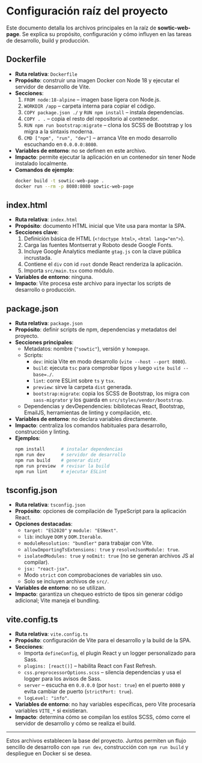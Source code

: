 # Configuración raíz del proyecto

Este documento detalla los archivos principales en la raíz de **sowtic-web-page**. Se explica su propósito, configuración y cómo influyen en las tareas de desarrollo, build y producción.

## Dockerfile
- **Ruta relativa**: `Dockerfile`
- **Propósito**: construir una imagen Docker con Node 18 y ejecutar el servidor de desarrollo de Vite.
- **Secciones**:
  1. `FROM node:18-alpine` – imagen base ligera con Node.js.
  2. `WORKDIR /app` – carpeta interna para copiar el código.
  3. `COPY package.json ./` y `RUN npm install` – instala dependencias.
  4. `COPY . .` – copia el resto del repositorio al contenedor.
  5. `RUN npm run bootstrap:migrate` – clona los SCSS de Bootstrap y los migra a la sintaxis moderna.
  6. `CMD ["npm", "run", "dev"]` – arranca Vite en modo desarrollo escuchando en `0.0.0.0:8080`.
- **Variables de entorno**: no se definen en este archivo.
- **Impacto**: permite ejecutar la aplicación en un contenedor sin tener Node instalado localmente.
- **Comandos de ejemplo**:
  ```bash
  docker build -t sowtic-web-page .
  docker run --rm -p 8080:8080 sowtic-web-page
  ```

## index.html
- **Ruta relativa**: `index.html`
- **Propósito**: documento HTML inicial que Vite usa para montar la SPA.
- **Secciones clave**:
  1. Definición básica de HTML (`<!doctype html>`, `<html lang="en">`).
  2. Carga las fuentes Montserrat y Roboto desde Google Fonts.
  3. Incluye Google Analytics mediante `gtag.js` con la clave pública incrustada.
  4. Contiene el `div` con id `root` donde React renderiza la aplicación.
  5. Importa `src/main.tsx` como módulo.
- **Variables de entorno**: ninguna.
- **Impacto**: Vite procesa este archivo para inyectar los scripts de desarrollo o producción.

## package.json
- **Ruta relativa**: `package.json`
- **Propósito**: definir scripts de npm, dependencias y metadatos del proyecto.
- **Secciones principales**:
  - Metadatos: nombre (`"sowtic"`), versión y `homepage`.
  - Scripts:
    - `dev`: inicia Vite en modo desarrollo (`vite --host --port 8080`).
    - `build`: ejecuta `tsc` para comprobar tipos y luego `vite build --base=./`.
    - `lint`: corre ESLint sobre `ts` y `tsx`.
    - `preview`: sirve la carpeta `dist` generada.
    - `bootstrap:migrate`: copia los SCSS de Bootstrap, los migra con `sass-migrator` y los guarda en `src/styles/vendor/bootstrap`.
  - Dependencias y devDependencies: bibliotecas React, Bootstrap, EmailJS, herramientas de linting y compilación, etc.
- **Variables de entorno**: no declara variables directamente.
- **Impacto**: centraliza los comandos habituales para desarrollo, construcción y linting.
- **Ejemplos**:
  ```bash
  npm install      # instalar dependencias
  npm run dev      # servidor de desarrollo
  npm run build    # generar dist/
  npm run preview  # revisar la build
  npm run lint     # ejecutar ESLint
  ```

## tsconfig.json
- **Ruta relativa**: `tsconfig.json`
- **Propósito**: opciones de compilación de TypeScript para la aplicación React.
- **Opciones destacadas**:
  - `target: "ES2020"` y `module: "ESNext"`.
  - `lib`: incluye `DOM` y `DOM.Iterable`.
  - `moduleResolution: "bundler"` para trabajar con Vite.
  - `allowImportingTsExtensions: true` y `resolveJsonModule: true`.
  - `isolatedModules: true` y `noEmit: true` (no se generan archivos JS al compilar).
  - `jsx: "react-jsx"`.
  - Modo `strict` con comprobaciones de variables sin uso.
  - Solo se incluyen archivos de `src/`.
- **Variables de entorno**: no se utilizan.
- **Impacto**: garantiza un chequeo estricto de tipos sin generar código adicional; Vite maneja el bundling.

## vite.config.ts
- **Ruta relativa**: `vite.config.ts`
- **Propósito**: configuración de Vite para el desarrollo y la build de la SPA.
- **Secciones**:
  - Importa `defineConfig`, el plugin React y un logger personalizado para Sass.
  - `plugins: [react()]` – habilita React con Fast Refresh.
  - `css.preprocessorOptions.scss` – silencia dependencias y usa el logger para los avisos de Sass.
  - `server` – escucha en `0.0.0.0` (por `host: true`) en el puerto `8080` y evita cambiar de puerto (`strictPort: true`).
  - `logLevel: "info"`.
- **Variables de entorno**: no hay variables específicas, pero Vite procesaría variables `VITE_*` si existieran.
- **Impacto**: determina cómo se compilan los estilos SCSS, cómo corre el servidor de desarrollo y cómo se realiza el build.

---

Estos archivos establecen la base del proyecto. Juntos permiten un flujo sencillo de desarrollo con `npm run dev`, construcción con `npm run build` y despliegue en Docker si se desea.
